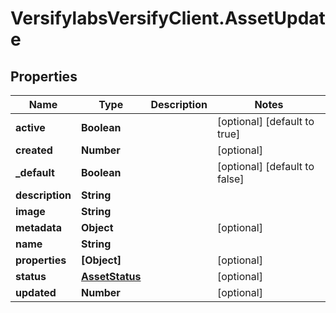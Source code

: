 # VersifylabsVersifyClient.AssetUpdate

## Properties

Name | Type | Description | Notes
------------ | ------------- | ------------- | -------------
**active** | **Boolean** |  | [optional] [default to true]
**created** | **Number** |  | [optional] 
**_default** | **Boolean** |  | [optional] [default to false]
**description** | **String** |  | 
**image** | **String** |  | 
**metadata** | **Object** |  | [optional] 
**name** | **String** |  | 
**properties** | **[Object]** |  | [optional] 
**status** | [**AssetStatus**](AssetStatus.md) |  | [optional] 
**updated** | **Number** |  | [optional] 


